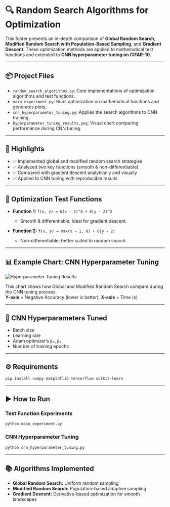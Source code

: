 
# 🔍 Random Search Algorithms for Optimization

This folder presents an in-depth comparison of **Global Random Search**, **Modified Random Search with Population-Based Sampling**, and **Gradient Descent**. These optimization methods are applied to mathematical test functions and extended to **CNN hyperparameter tuning on CIFAR-10**.

---

## 📦 Project Files

- `random_search_algorithms.py`: Core implementations of optimization algorithms and test functions.
- `main_experiment.py`: Runs optimization on mathematical functions and generates plots.
- `cnn_hyperparameter_tuning.py`: Applies the search algorithms to CNN training.
- `hyperparameter_tuning_results.png`: Visual chart comparing performance during CNN tuning.

---

## 📌 Highlights

- ✅ Implemented global and modified random search strategies
- ✅ Analyzed two key functions (smooth & non-differentiable)
- ✅ Compared with gradient descent analytically and visually
- ✅ Applied to CNN tuning with reproducible results

---

## 🧪 Optimization Test Functions

- **Function 1:** `f(x, y) = 6(x - 1)^4 + 8(y - 2)^2`  
  - Smooth & differentiable; ideal for gradient descent.

- **Function 2:** `f(x, y) = max(x - 1, 0) + 8|y - 2|`  
  - Non-differentiable; better suited to random search.

---

## 📊 Example Chart: CNN Hyperparameter Tuning

![Hyperparameter Tuning Results](hyperparameter_tuning_results.png)

This chart shows how Global and Modified Random Search compare during the CNN tuning process.  
**Y-axis** = Negative Accuracy (lower is better), **X-axis** = Time (s)

---

## 🤖 CNN Hyperparameters Tuned

- Batch size
- Learning rate
- Adam optimizer’s `β₁`, `β₂`
- Number of training epochs

---

## ⚙️ Requirements

```bash
pip install numpy matplotlib tensorflow scikit-learn
```

---

## ▶️ How to Run

### Test Function Experiments
```bash
python main_experiment.py
```

### CNN Hyperparameter Tuning
```bash
python cnn_hyperparameter_tuning.py
```

---

## 📚 Algorithms Implemented

- **Global Random Search:** Uniform random sampling
- **Modified Random Search:** Population-based adaptive sampling
- **Gradient Descent:** Derivative-based optimization for smooth landscapes

